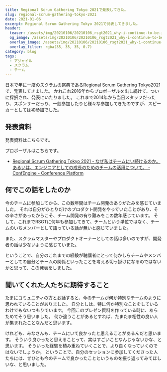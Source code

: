 ```yaml
---
title: Regional Scrum Gathering Tokyo 2021で発表してきた。
slug: regional-scrum-gathering-tokyo-2021
date: 2021-01-06
excerpt: Regional Scrum Gathering Tokyo 2021で発表してきました。
header:
  teaser: /assets/img/20210106/20210106_rsgt2021_why-i-continue-to-be-in-the-team.001.jpeg
  og_image: /assets/img/20210106/20210106_rsgt2021_why-i-continue-to-be-in-the-team.001.jpeg
  overlay_image: /assets/img/20210106/20210106_rsgt2021_why-i-continue-to-be-in-the-team.001.jpeg
  overlay_filter: rgba(35, 35, 35, 0.7)
category: blog
tags:
  - アジャイル
  - スクラム
  - チーム
---
```


日本で年に一度のスクラムの祭典であるRegional Scrum Gathering Tokyo2021で、発表してきました。
かれこれ2016年からプロポーザルを出し続けて、ついに採択され、発表にいたりました。
これまで2014年から当日スタッフだったり、スポンサーだっり、一般参加したりと様々な参加してきたのですが、スピーカーとしては初参加でした。

## 発表資料

発表資料はこちらです。

<script async class="speakerdeck-embed" data-id="08201c13b246495686e088f990f74216" data-ratio="1.77777777777778" src="//speakerdeck.com/assets/embed.js"></script>

プロポーザルはこちらです。

- [Regional Scrum Gathering Tokyo 2021 - なぜ私はチームにい続けるのか。あるいは、エンジニアとしての成長のためのチームの活用について。 - ConfEngine - Conference Platform](https://confengine.com/regional-scrum-gathering-tokyo-2021/proposal/15017)

## 何でこの話をしたのか

今のチームに参加してから、この数年間はチーム開発のありがたみを感じていました。
それは自分がひとりだけのプロダクト開発をやっていたことがあり、その辛さがあったからこそ、チーム開発の有り難みをこの数年感じています。
そして、これまでRSGTに何年も参加してきて、チームという単位ではなく、チームのいちメンバーとして語っている話が無いと感じていました。

また、スクラムマスターやプロダクトオーナーとしての話は多いのですが、開発者の話は少ないように感じていまた。

ということで、自分のこれまでの経験が聴講者にとって何かしらチームやメンバーとしての自分とチームの関係といったことを考える切っ掛けになるのではないかと思って、この発表をしました。

## 聞いてくれた人たちに期待すること

たまにコミュニティの方とお話すると、今のチームが何か特別なチームのように思われていることがありました。
自分としは、特に何か特別なことをしているわけでもないつもりでいます。
今回このプレゼン資料を作っている時に、あらためてそう思いました。
何か違うことがあるとすれば、たまたま相性の良い人が集まれたことなんだと思います。

けれども、みなさんも、チームにいて良かったと思えることがあるんだと思います。
そういう良かったと思えることって、実はすごいことなんじゃないかな、と思います。
そういった経験を積み重ねていくことで、より良くなっていくのではないでしょうか。
ということで、自分のセッションに参加してくださった人たちには、ぜひとも今のチームで良かったことというものを振り返ってみてほしいな、と思いました。
